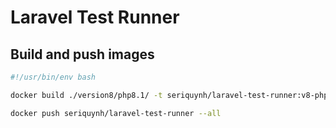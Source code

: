 # Laravel Test Runner

## Build and push images

```bash
#!/usr/bin/env bash

docker build ./version8/php8.1/ -t seriquynh/laravel-test-runner:v8-php8.1

docker push seriquynh/laravel-test-runner --all
```
